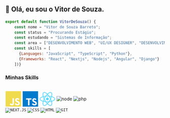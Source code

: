## 👋 Olá, eu sou o Vitor de Souza.


```JavaScript
export default function VitorDeSouza() {
    const nome = "Vitor de Souza Barreto";
    const status = "Procurando Estágio";
    const estudando = "Sistemas de Informação";
    const area = ["DESENVOLVIMENTO WEB", "UI/UX DESIGNER", "DESENVOLVIMENTO MOBILE"];
    const skills = [
      {Languages: "JavaScript", "TypeScript", "Python"},
      {Frameworks: "React", "Nextjs", "Nodejs", "Angular", "Django"}
    ])}
```
### Minhas Skills 

<div style="display: inline_block"><br>
  <img align="center" alt="Js" height="50" width="50" src="https://raw.githubusercontent.com/devicons/devicon/master/icons/javascript/javascript-plain.svg">
  <img align="center" alt="Ts" height="50" width="50" src="https://raw.githubusercontent.com/devicons/devicon/master/icons/typescript/typescript-plain.svg">
  <img align="center" alt="React" height="50" width="50" src="https://raw.githubusercontent.com/devicons/devicon/master/icons/react/react-original.svg">
  <img align="center" alt="node" height="50" width="50" src="https://www.svgrepo.com/show/452075/node-js.svg">
  <img align="center" alt="php" height="50" width="50" src="https://www.svgrepo.com/show/373966/php.svg">
  <div>
    <code><img height="32" src="https://img.shields.io/badge/next.js-000000?style=for-the-badge&logo=nextdotjs&logoColor=white" alt="NEXT.JS"/></code>
    <code><img height="32" src="https://img.shields.io/badge/CSS3-1572B6?style=for-the-badge&logo=css3&logoColor=white" alt="CSS"/></code>
    <code><img height="32" src="https://img.shields.io/badge/HTML5-E34F26?style=for-the-badge&logo=html5&logoColor=white" alt="HTML"/></code></code>
    <code><img height="32" src="https://img.shields.io/badge/GIT-E44C30?style=for-the-badge&logo=git&logoColor=white" alt="GIT"/></code>
  </div>
 </div>

  ##
